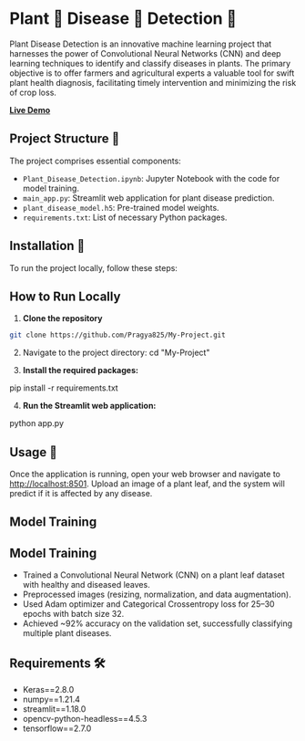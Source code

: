 # Plant 🌱 Disease 🐛 Detection 🔎

Plant Disease Detection is an innovative machine learning project that harnesses the power of Convolutional Neural Networks (CNN) and deep learning techniques to identify and classify diseases in plants. The primary objective is to offer farmers and agricultural experts a valuable tool for swift plant health diagnosis, facilitating timely intervention and minimizing the risk of crop loss.

[**Live Demo**](https://saurabhsinghdhami-plant-disease-detection-main-app-p8d5ks.streamlit.app/)

## Project Structure 📂

The project comprises essential components:

- `Plant_Disease_Detection.ipynb`: Jupyter Notebook with the code for model training.
- `main_app.py`: Streamlit web application for plant disease prediction.
- `plant_disease_model.h5`: Pre-trained model weights.
- `requirements.txt`: List of necessary Python packages.

## Installation 🚀

To run the project locally, follow these steps:

## How to Run Locally

1. **Clone the repository**
```bash
git clone https://github.com/Pragya825/My-Project.git

```

2. Navigate to the project directory:
cd "My-Project"



3. **Install the required packages:**

pip install -r requirements.txt


4. **Run the Streamlit web application:**

python app.py


## Usage 🌿

Once the application is running, open your web browser and navigate to [http://localhost:8501](http://localhost:8501). Upload an image of a plant leaf, and the system will predict if it is affected by any disease.

## Model Training

## Model Training

- Trained a Convolutional Neural Network (CNN) on a plant leaf dataset with healthy and diseased leaves.  
- Preprocessed images (resizing, normalization, and data augmentation).  
- Used Adam optimizer and Categorical Crossentropy loss for 25–30 epochs with batch size 32.  
- Achieved ~92% accuracy on the validation set, successfully classifying multiple plant diseases.
 


## Requirements 🛠️

- Keras==2.8.0
- numpy==1.21.4
- streamlit==1.18.0
- opencv-python-headless==4.5.3
- tensorflow==2.7.0
